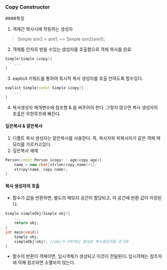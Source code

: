### Copy Constructor

####특징
1. 객체간 복사시에 작동하는 생성자
> Simple sim2 = sim1; == Simple sim2(sim1);

2. 객체를 인자로 받을 수있는 생성자를 호출함으로 객체 복사를 완료
```cpp
Simple(Simple &copy){
	...
}
```
3. explicit 키워드를 통하여 묵시적 복사 생성자를 호출 안하도록 할수있다.
```cpp
explict Simple(const Simple &copy){
	...
}
```
4. 복사생성자 매개변수에 참조형 & 을 써주어야 한다. 그렇지 않으면 복사 생성자의 호출은 무한루프에 빠진다.

#### 깊은복사 & 얕은복사
1. 디폴트 복사 생성자는 얕은복사를 사용한다. 즉, 복사자와 피복사자가 같은 객체 메모리를 가르키고있다.
2. 깊은복사 예제
```cpp
Person(const Person &copy) : age(copy.age){
	name = new char[strlen(copy.name)+1];
	strcpy(name, copy.name);
}
```

#### 복사 생성자의 호출
* 함수가 값을 반환하면, 별도의 메모리 공간이 할당되고, 이 공간에 반환 값이 저장된다. 
```cpp
Simple simpleObj(Simple obj){
	...
	return obj;
}
int main(void){
	Simple obj;
	simpleObj(obj); //obj가 리턴하는 결과로 복사생성자를 초기화
}
```

* 함수의 반환이 객체이면, 임시객체가 생성되고 이것이 전달된다. 임시객체는 참조자에 의해 참조되면 소멸되지 않는다.
